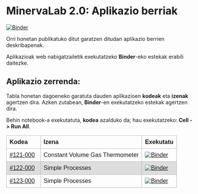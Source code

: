 # MinervaLab 2.0: Aplikazio berriak

[![Binder](https://mybinder.org/badge_logo.svg)](https://mybinder.org/v2/gh/Ikergym/MinervaLab/AplikazioBerriak)

Orri honetan publikatuko ditut garatzen ditudan aplikazio berrien deskribapenak.

Aplikazioak web nabigatzailetik exekutatzeko **Binder**-eko estekak erabili daitezke.
<br/>

## Aplikazio zerrenda:

Tabla honetan dagoeneko garatuta dauden aplikazioen **kodeak** eta **izenak** agertzen dira. Azken zutabean, **Binder**-en exekutatzeko estekak agertzen dira.

Behin notebook-a exekutatuta, **kodea** azalduko da; hau exekutatzeko: **Cell -> Run All**.


<style>
table {
  font-family: arial, sans-serif;
  border-collapse: collapse;
  width: 100%;
}

td, th {
  border: 1px solid #bbbbbb;
  text-align: left;
  padding: 8px;
}

tr:nth-child(even) {
  background-color: #dddddd;
}
</style>
<table >
    <thead>
        <tr>
            <th>Kodea </th>
            <th>Izena</th>
            <th>Exekutatu</th>
        </tr>
    </thead>
    <tbody>
        <tr>
            <td width="20%"><a href="%23121-000%20Constant%20Volume%20Gas%20Thermometer.html">#121-000</a></td>
            <td>Constant Volume Gas Thermometer </td>
            <td><a class="reference external" href="https://mybinder.org/v2/gh/Ikergym/MinervaLab/7da11ec6d08014af702ea7892b24ffdc6896ba85?filepath=apps%2Fideal_gas%2FConstant%20Volume%20Gas%20Thermometer.ipynb"><img alt="Binder" src="https://mybinder.org/badge_logo.svg"></a></td>
        </tr>
        <tr>
            <td><a href="%23122-000%20Simple%20Processes.html">#122-000</a></td>
            <td>Simple Processes</td>
            <td><a class="reference external" href="https://mybinder.org/v2/gh/Ikergym/MinervaLab/7da11ec6d08014af702ea7892b24ffdc6896ba85?filepath=apps%2Fideal_gas%2FSimple%20Processes.ipynb"><img alt="Binder" src="https://mybinder.org/badge_logo.svg"></a></td>
        </tr>
        <tr>
            <td><a href="%23123-000%20Polytropic%20Processes.html">#123-000</a></td>
            <td>Simple Processes</td>
            <td><a class="reference external" href="https://mybinder.org/v2/gh/Ikergym/MinervaLab/7da11ec6d08014af702ea7892b24ffdc6896ba85?filepath=apps%2Fideal_gas%2FPolytropic%20Process.ipynb"><img alt="Binder" src="https://mybinder.org/badge_logo.svg"></a></td>
        </tr>
    </tbody>
</table>

<br/>
